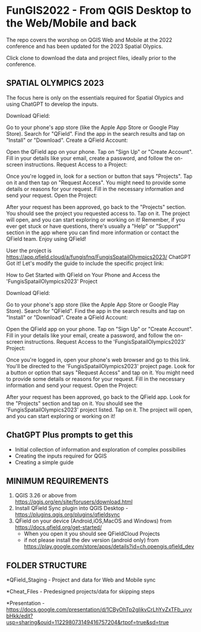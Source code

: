 # FunGIS2022 - From QGIS Desktop to the Web/Mobile and back

The repo covers the worshop on QGIS Web and Mobile at the 2022 conference and has been updated for the 2023 Spatial Olypics.

Click clone to download the data and project files, ideally prior to the conference.

## SPATIAL OLYMPICS 2023
The focus here is only on the essentials required for Spatial Olypics and using ChatGPT to develop the inputs.

Download QField:

Go to your phone's app store (like the Apple App Store or Google Play Store).
Search for "QField".
Find the app in the search results and tap on "Install" or "Download".
Create a QField Account:

Open the QField app on your phone.
Tap on "Sign Up" or "Create Account".
Fill in your details like your email, create a password, and follow the on-screen instructions.
Request Access to a Project:

Once you're logged in, look for a section or button that says "Projects".
Tap on it and then tap on "Request Access".
You might need to provide some details or reasons for your request. Fill in the necessary information and send your request.
Open the Project:

After your request has been approved, go back to the "Projects" section.
You should see the project you requested access to. Tap on it.
The project will open, and you can start exploring or working on it!
Remember, if you ever get stuck or have questions, there's usually a "Help" or "Support" section in the app where you can find more information or contact the QField team. Enjoy using QField!




User
the project is https://app.qfield.cloud/a/fungisfnq/FungisSpatailOlympics2023/
ChatGPT
Got it! Let's modify the guide to include the specific project link:

How to Get Started with QField on Your Phone and Access the 'FungisSpatailOlympics2023' Project

Download QField:

Go to your phone's app store (like the Apple App Store or Google Play Store).
Search for "QField".
Find the app in the search results and tap on "Install" or "Download".
Create a QField Account:

Open the QField app on your phone.
Tap on "Sign Up" or "Create Account".
Fill in your details like your email, create a password, and follow the on-screen instructions.
Request Access to the 'FungisSpatailOlympics2023' Project:

Once you're logged in, open your phone's web browser and go to this link.
You'll be directed to the 'FungisSpatailOlympics2023' project page.
Look for a button or option that says "Request Access" and tap on it.
You might need to provide some details or reasons for your request. Fill in the necessary information and send your request.
Open the Project:

After your request has been approved, go back to the QField app.
Look for the "Projects" section and tap on it.
You should see the 'FungisSpatailOlympics2023' project listed. Tap on it.
The project will open, and you can start exploring or working on it!

## ChatGPT Plus prompts to get this
- Initial collection of information and exploration of complex possibilies
- Creating the inputs required for QGIS
- Creating a simple guide

## MINIMUM REQUIREMENTS
1. QGIS 3.26 or above from https://qgis.org/en/site/forusers/download.html
2. Install QField Sync plugin into QGIS Desktop - https://plugins.qgis.org/plugins/qfieldsync
3. QField on your device (Android,iOS,MacOS and Windows) from https://docs.qfield.org/get-started/
	- When you open it you should see QFieldCloud Projects
	- if not please install the dev version (android only) from https://play.google.com/store/apps/details?id=ch.opengis.qfield_dev 


## FOLDER STRUCTURE

*QField_Staging - Project and data for Web and Mobile sync

*Cheat_Files - Predesigned projects/data for skipping steps

*Presentation - https://docs.google.com/presentation/d/1CByOhTp2gIikvCrLhYvZxTFb_uyvbHkk/edit?usp=sharing&ouid=112298073149416757204&rtpof=true&sd=true
